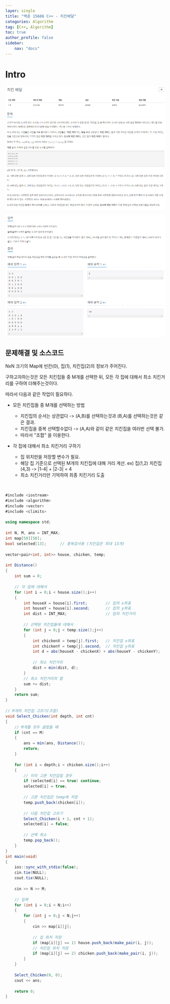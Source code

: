 ```yaml
---
layer: single
title: "백준 15686 C++ - 치킨배달"
categories: Algorithm
tag: [C++, Algorithm]
toc: true
author_profile: false
sidebar: 
    nav: "docs"
---
```



# Intro

![image](/images/2024/2024-12-14/capture_1.PNG) 

![image](/images/2024/2024-12-14/capture_2.PNG) 


## 문제해결 및 소스코드

NxN 크기의 Map에 빈칸(0), 집(1), 치킨집(2)의 정보가 주어진다.

구하고자하는것은 모든 치킨집들 중 M개를 선택한 뒤, 모든 각 집에 대해서 최소 치킨거리를 구하여 더해주는것이다.

따라서 다음과 같은 작업이 필요하다.

* 모든 치킨집들 중 M개를 선택하는 방법
    - 치킨집의 순서는 상관없다 -> (A,B)를 선택하는것과 (B,A)를 선택하는것은 같은 결과.
    - 치킨집을 중복 선택할수없다 -> (A,A)와 같이 같은 치킨집을 여러번 선택 불가.
    - 따라서 "조합" 을 이용한다.

* 각 집에 대해서 최소 치킨거리 구하기
    - 집 위치만을 저장할 변수가 필요.
    - 해당 집 기준으로 선택된 M개의 치킨집에 대해 거리 계산. ex) 집(1,2) 치킨집(4,3) -> |1-4| + |2-3| = 4
    - 최소 치킨거리만 기억하여 최종 치킨거리 도출

<br>

```c#
#include <iostream>
#include <algorithm>
#include <vector>
#include <climits>

using namespace std;

int N, M, ans = INT_MAX;
int map[50][50];
bool selected[13];		// 중복검사용 (치킨집은 최대 13개)

vector<pair<int, int>> house, chicken, temp;

int Distance()
{
	int sum = 0;

	// 각 집에 대해서
	for (int i = 0;i < house.size();i++)
	{
		int houseX = house[i].first;		// 집의 x좌표
		int houseY = house[i].second;		// 집의 y좌표
		int dist = INT_MAX;					// 임의 치킨거리

		// 선택된 치킨집들에 대해서
		for (int j = 0;j < temp.size();j++)
		{
			int chickenX = temp[j].first;	// 치킨집 x좌표
			int chickenY = temp[j].second;  // 치킨집 y좌표
			int d = abs(houseX - chickenX) + abs(houseY - chickenY);	// 치킨거리계산

			// 최소 치킨거리
			dist = min(dist, d);
		}
		// 최소 치킨거리의 합
		sum += dist;
	}
	return sum;
}

// M개의 치킨집 고르기(조합)
void Select_Chicken(int depth, int cnt)
{
	// M개를 모두 골랐을 때
	if (cnt == M)
	{
		ans = min(ans, Distance());
		return;
	}

	for (int i = depth;i < chicken.size();i++)
	{
		// 이미 고른 치킨집일 경우
		if (selected[i] == true) continue;
		selected[i] = true;

		// 고른 치킨집은 temp에 저장
		temp.push_back(chicken[i]);

		// 다음 치킨집 고르기
		Select_Chicken(i + 1, cnt + 1);
		selected[i] = false;

		// 선택 취소
		temp.pop_back();
	}
}
int main(void)
{
	ios::sync_with_stdio(false);
	cin.tie(NULL);
	cout.tie(NULL);

	cin >> N >> M;

	// 입력
	for (int i = 0;i < N;i++)
	{
		for (int j = 0;j < N;j++)
		{
			cin >> map[i][j];

			// 집 위치 저장
			if (map[i][j] == 1) house.push_back(make_pair(i, j));
			// 치킨집 위치 저장
			if (map[i][j] == 2) chicken.push_back(make_pair(i, j));
		}
	}

	Select_Chicken(0, 0);
	cout << ans;

	return 0;
}
```
    
    
